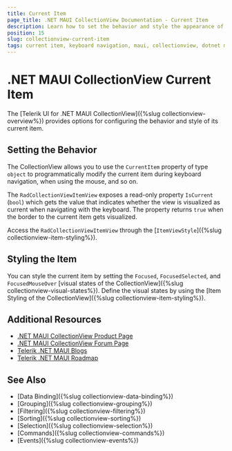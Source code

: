 ```yaml
---
title: Current Item
page_title: .NET MAUI CollectionView Documentation - Current Item
description: Learn how to set the behavior and style the appearance of the current cell of the Telerik UI for .NET MAUI CollectionView component.
position: 15
slug: collectionview-current-item
tags: current item, keyboard navigation, maui, collectionview, dotnet maui
---
```


# .NET MAUI CollectionView Current Item

The [Telerik UI for .NET MAUI CollectionView]({%slug collectionview-overview%}) provides options for configuring the behavior and style of its current item. 

## Setting the Behavior

The CollectionView allows you to use the `CurrentItem` property of type `object` to programmatically modify the current item during keyboard navigation, when using the mouse, and so on.

The `RadCollectionViewItemView` exposes a read-only property `IsCurrent` (`bool`) which gets the value that indicates whether the view is visualized as current when navigating with the keyboard. The property returns `true` when the border to the current item gets visualized.

Access the `RadCollectionViewItemView` through the [`ItemViewStyle`]({%slug collectionview-item-styling%}).

## Styling the Item

You can style the current item by setting the `Focused`, `FocusedSelected`, and `FocusedMouseOver` [visual states of the CollectionView]({%slug collectionview-visual-states%}). Define the visual states by using the [Item Styling of the CollectionView]({%slug collectionview-item-styling%}).

## Additional Resources

- [.NET MAUI CollectionView Product Page](https://www.telerik.com/maui-ui/collectionview)
- [.NET MAUI CollectionView Forum Page](https://www.telerik.com/forums/maui?tagId=1829)
- [Telerik .NET MAUI Blogs](https://www.telerik.com/blogs/mobile-net-maui)
- [Telerik .NET MAUI Roadmap](https://www.telerik.com/support/whats-new/maui-ui/roadmap)

## See Also

- [Data Binding]({%slug collectionview-data-binding%})
- [Grouping]({%slug collectionview-grouping%})
- [Filtering]({%slug collectionview-filtering%})
- [Sorting]({%slug collectionview-sorting%})
- [Selection]({%slug collectionview-selection%})
- [Commands]({%slug collectionview-commands%})
- [Events]({%slug collectionview-events%})